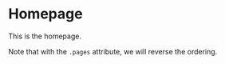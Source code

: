 # Homepage

This is the homepage.

Note that with the `.pages` attribute, we will reverse the ordering.